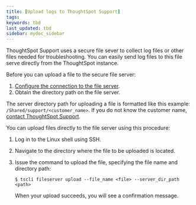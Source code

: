```yaml
---
title: [Upload logs to ThoughtSpot Support]
tags:
keywords: tbd
last_updated: tbd
sidebar: mydoc_sidebar
---
```

ThoughtSpot Support uses a secure file sever to collect log files or other files needed for troubleshooting. You can easily send log files to this file serve directly from the ThoughtSpot instance.

Before you can upload a file to the secure file server:

1.  [Configure the connection to the file server](../setup/work-with-ts-support.html#).
2.  Obtain the directory path on the file server.

The server directory path for uploading a file is formatted like this example: `/Shared/support/<customer_name>`. If you do not know the customer name, [contact ThoughtSpot Support](../misc/contact.html#).

You can upload files directly to the file server using this procedure:

1. Log in to the Linux shell using SSH.
2. Navigate to the directory where the file to be uploaded is located.
3. Issue the command to upload the file, specifying the file name and directory path:

    ```
    $ tscli fileserver upload --file_name <file> --server_dir_path <path>
    ```

    When your upload succeeds, you will see a confirmation message.
